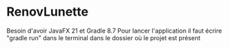 # RenovLunette
Besoin d'avoir JavaFX 21 et Gradle 8.7
Pour lancer l'application il faut écrire "gradle run" dans le terminal dans le dossier où le projet est présent